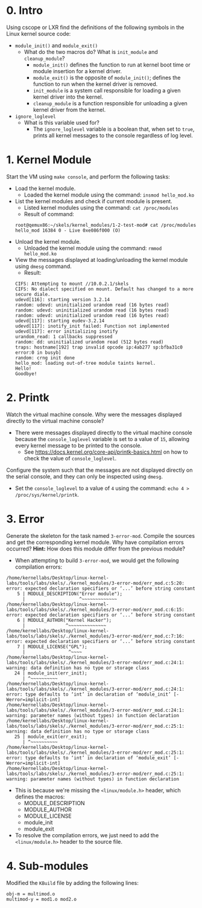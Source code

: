 # 0. Intro
Using cscope or LXR find the definitions of the following symbols in the Linux kernel source code:

* `module_init()` and `module_exit()`
    * What do the two macros do? What is `init_module` and `cleanup_module`?
        * `module_init()` defines the function to run at kernel boot time or module insertion for a kernel driver.
        * `module_exit()` is the opposite of `module_init()`; defines the function to run when the kernel driver is removed.
        * `init_module` is a system call responsible for loading a given kernel driver into the kernel.
        * `cleanup_module` is a function responsible for unloading a given kernel driver from the kernel.
* `ignore_loglevel`
    * What is this variable used for?
        * The `ignore_loglevel` variable is a boolean that, when set to `true`, prints all kernel messages to the console regardless of log level.

# 1. Kernel Module
Start the VM using `make console`, and perform the following tasks:
* Load the kernel module.
    * Loaded the kernel module using the command: `insmod hello_mod.ko`
* List the kernel modules and check if current module is present.
    * Listed kernel modules using the command: `cat /proc/modules`
    * Result of command:
    ```
    root@qemux86:~/skels/kernel_modules/1-2-test-mod# cat /proc/modules             
    hello_mod 16384 0 - Live 0xe086f000 (O)
    ```
* Unload the kernel module.
    * Unloaded the kernel module using the command: `rmmod hello_mod.ko`
* View the messages displayed at loading/unloading the kernel module using `dmesg` command.
    * Result:
    ```
    CIFS: Attempting to mount //10.0.2.1/skels                                      
    CIFS: No dialect specified on mount. Default has changed to a more secure diale.
    udevd[116]: starting version 3.2.14                                             
    random: udevd: uninitialized urandom read (16 bytes read)                       
    random: udevd: uninitialized urandom read (16 bytes read)                       
    random: udevd: uninitialized urandom read (16 bytes read)                       
    udevd[117]: starting eudev-3.2.14                                               
    udevd[117]: inotify_init failed: Function not implemented                       
    udevd[117]: error initializing inotify                                          
    urandom_read: 1 callbacks suppressed                                            
    random: dd: uninitialized urandom read (512 bytes read)                         
    traps: hostname[192] trap invalid opcode ip:4ab277 sp:bfba31c0 error:0 in busyb]
    random: crng init done                                                          
    hello_mod: loading out-of-tree module taints kernel.                            
    Hello!                                                                          
    Goodbye!
    ```

# 2. Printk
Watch the virtual machine console. Why were the messages displayed directly to the virtual machine console?
* There were messages displayed directly to the virtual machine console because the `console_loglevel` variable is set to a value of `15`, allowing every kernel message to be printed to the console.
    * See https://docs.kernel.org/core-api/printk-basics.html on how to check the value of `console_loglevel`.

Configure the system such that the messages are not displayed directly on the serial console, and they can only be inspected using `dmesg`.
* Set the `console_loglevel` to a value of `4` using the command: `echo 4 > /proc/sys/kernel/printk`.

# 3. Error
Generate the skeleton for the task named `3-error-mod`. Compile the sources and get the corresponding kernel module. Why have compilation errors occurred? **Hint:** How does this module differ from the previous module?
* When attempting to build `3-error-mod`, we would get the following compilation errors:
```
/home/kernellabs/Desktop/linux-kernel-labs/tools/labs/skels/./kernel_modules/3-error-mod/err_mod.c:5:20: error: expected declaration specifiers or ‘...’ before string constant
    5 | MODULE_DESCRIPTION("Error module");
      |                    ^~~~~~~~~~~~~~
/home/kernellabs/Desktop/linux-kernel-labs/tools/labs/skels/./kernel_modules/3-error-mod/err_mod.c:6:15: error: expected declaration specifiers or ‘...’ before string constant
    6 | MODULE_AUTHOR("Kernel Hacker");
      |               ^~~~~~~~~~~~~~~
/home/kernellabs/Desktop/linux-kernel-labs/tools/labs/skels/./kernel_modules/3-error-mod/err_mod.c:7:16: error: expected declaration specifiers or ‘...’ before string constant
    7 | MODULE_LICENSE("GPL");
      |                ^~~~~
/home/kernellabs/Desktop/linux-kernel-labs/tools/labs/skels/./kernel_modules/3-error-mod/err_mod.c:24:1: warning: data definition has no type or storage class
   24 | module_init(err_init);
      | ^~~~~~~~~~~
/home/kernellabs/Desktop/linux-kernel-labs/tools/labs/skels/./kernel_modules/3-error-mod/err_mod.c:24:1: error: type defaults to ‘int’ in declaration of ‘module_init’ [-Werror=implicit-int]
/home/kernellabs/Desktop/linux-kernel-labs/tools/labs/skels/./kernel_modules/3-error-mod/err_mod.c:24:1: warning: parameter names (without types) in function declaration
/home/kernellabs/Desktop/linux-kernel-labs/tools/labs/skels/./kernel_modules/3-error-mod/err_mod.c:25:1: warning: data definition has no type or storage class
   25 | module_exit(err_exit);
      | ^~~~~~~~~~~
/home/kernellabs/Desktop/linux-kernel-labs/tools/labs/skels/./kernel_modules/3-error-mod/err_mod.c:25:1: error: type defaults to ‘int’ in declaration of ‘module_exit’ [-Werror=implicit-int]
/home/kernellabs/Desktop/linux-kernel-labs/tools/labs/skels/./kernel_modules/3-error-mod/err_mod.c:25:1: warning: parameter names (without types) in function declaration
```
* This is because we're missing the `<linux/module.h>` header, which defines the macros:
    * MODULE_DESCRIPTION
    * MODULE_AUTHOR
    * MODULE_LICENSE
    * module_init
    * module_exit
* To resolve the compilation errors, we just need to add the `<linux/module.h>` header to the source file.

# 4. Sub-modules
Modified the `KBuild` file by adding the following lines:
```
obj-m = multimod.o
multimod-y = mod1.o mod2.o
```
